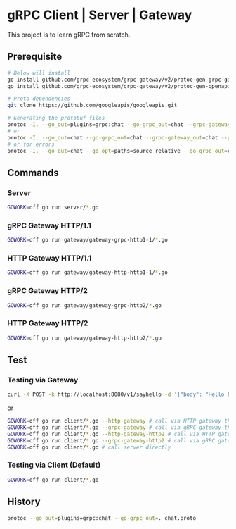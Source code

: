 # gRPC Client | Server | Gateway

This project is to learn gRPC from scratch. 

## Prerequisite 

```bash
# Below will install 
go install github.com/grpc-ecosystem/grpc-gateway/v2/protoc-gen-grpc-gateway@latest
go install github.com/grpc-ecosystem/grpc-gateway/v2/protoc-gen-openapiv2@latest

# Proto dependencies
git clone https://github.com/googleapis/googleapis.git

# Generating the protobuf files 
protoc -I. --go_out=plugins=grpc:chat --go-grpc_out=chat --grpc-gateway_out=chat --proto_path=./ --proto_path=./googleapis chat.proto
# or
protoc -I. --go_out=chat --go-grpc_out=chat --grpc-gateway_out=chat --proto_path=./ --proto_path=./googleapis chat.proto
# or for errors 
protoc -I. --go_out=chat --go_opt=paths=source_relative --go-grpc_out=chat --go-grpc_opt=paths=source_relative --grpc-gateway_out=chat --grpc-gateway_opt=logtostderr=true,paths=source_relative --proto_path=./ --proto_path=./googleapis chat.proto
```

## Commands

### Server
```bash
GOWORK=off go run server/*.go  
```

### gRPC Gateway HTTP/1.1
```bash
GOWORK=off go run gateway/gateway-grpc-http1-1/*.go
``` 

### HTTP Gateway HTTP/1.1
```bash
GOWORK=off go run gateway/gateway-http-http1-1/*.go
``` 

### gRPC Gateway HTTP/2
```bash
GOWORK=off go run gateway/gateway-grpc-http2/*.go
``` 

### HTTP Gateway HTTP/2
```bash
GOWORK=off go run gateway/gateway-http-http2/*.go
``` 

## Test

### Testing via Gateway
```bash
curl -X POST -k http://localhost:8080/v1/sayhello -d '{"body": "Hello From HTTP/1.1!"}'
```

or 
```bash
GOWORK=off go run client/*.go --http-gateway # call via HTTP gateway that supports HTTP/1.1
GOWORK=off go run client/*.go --grpc-gateway # call via gRPC gateway that supports HTTP/1.1
GOWORK=off go run client/*.go --http-gateway-http2 # call via HTTP gateway that supports HTTP/2
GOWORK=off go run client/*.go --grpc-gateway-http2 # call via gRPC gateway that supports HTTP/2
GOWORK=off go run client/*.go # call server directly 
```

### Testing via Client (Default)
```bash
GOWORK=off go run client/*.go 
```

## History

```bash
protoc --go_out=plugins=grpc:chat --go-grpc_out=. chat.proto
```
